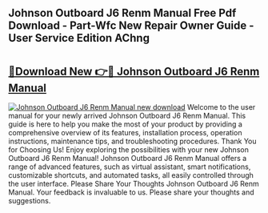 ## Johnson Outboard J6 Renm Manual Free Pdf Download - Part-Wfc New Repair Owner Guide - User Service Edition AChng

# <h2><a href="http://bc22917.oget.top/?id=Johnson+Outboard+J6+Renm+Manual">🔗Download New 👉🔴 Johnson Outboard J6 Renm Manual</a></h2>

[![Johnson Outboard J6 Renm Manual new download](https://i.imgur.com/5g1atiW.png)](http://bc22917.oget.top/?id=Johnson+Outboard+J6+Renm+Manual)
Welcome to the user manual for your newly arrived Johnson Outboard J6 Renm Manual. This guide is here to help you make the most of your product by providing a comprehensive overview of its features, installation process, operation instructions, maintenance tips, and troubleshooting procedures. Thank You for Choosing Us! Enjoy exploring the possibilities with your new Johnson Outboard J6 Renm Manual! Johnson Outboard J6 Renm Manual offers a range of advanced features, such as virtual assistant, smart notifications, customizable shortcuts, and automated tasks, all easily controlled through the user interface. Please Share Your Thoughts Johnson Outboard J6 Renm Manual. Your feedback is invaluable to us. Please share your thoughts and suggestions.
